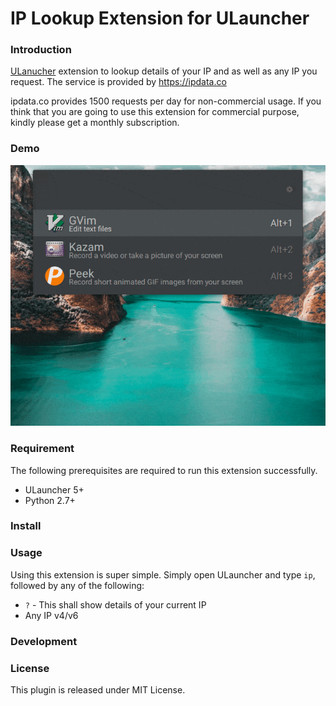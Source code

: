 # IP Lookup Extension for ULauncher

### Introduction


[ULanucher](https://ulauncher.io) extension to lookup details of your IP and as well as any IP you request. The service is provided by https://ipdata.co

ipdata.co provides 1500 requests per day for non-commercial usage. If you think that you are going to use this extension for commercial purpose, kindly please get a monthly subscription.

### Demo
![ULauncher IP Lookup Demo](ulauncher-ip-lookup-demo.gif)
### Requirement
The following prerequisites are required to run this extension successfully.
* ULauncher 5+
* Python 2.7+

### Install
### Usage
Using this extension is super simple. Simply open ULauncher and type `ip`, followed by any of the following:

- `?` - This shall show details of your current IP
- Any IP v4/v6
### Development
### License
This plugin is released under MIT License.